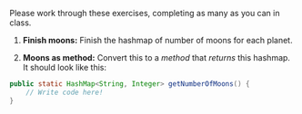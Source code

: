 Please work through these exercises, completing as many as you can in class.  

1. **Finish moons:** Finish the hashmap of number of moons for each planet.

1. **Moons as method:** Convert this to a _method_ that _returns_ this hashmap.  It should look like this:

  ```java
  public static HashMap<String, Integer> getNumberOfMoons() {
      // Write code here!
  }
